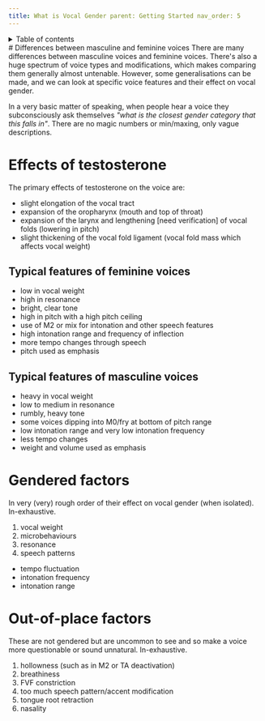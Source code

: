 ```yaml
---
title: What is Vocal Gender parent: Getting Started nav_order: 5
---
```

<details closed markdown="block">
  <summary>
    Table of contents
  </summary>
{: .text-delta }
1. TOC
{:toc}
</details>
# Differences between masculine and feminine voices
There are many differences between masculine voices and feminine voices.
There's also a huge spectrum of voice types and modifications, which makes comparing them generally almost untenable. However, some generalisations can be made, and we can look at specific voice features and their effect on vocal gender.

In a very basic matter of speaking, when people hear a voice they subconsciously
ask themselves <i class="hlblue">"what is the closest gender category that this
falls in"</i>. There are no magic numbers or min/maxing, only vague
descriptions.

# Effects of testosterone
The primary effects of testosterone on the voice are:
- slight elongation of the vocal tract
- expansion of the oropharynx (mouth and top of throat)
- expansion of the larynx and lengthening \[need verification\] of vocal folds
  (lowering in pitch)
- slight thickening of the vocal fold ligament (vocal fold mass which affects
  vocal weight)

## Typical features of feminine voices
- low in vocal weight
- high in resonance
- bright, clear tone
- high in pitch with a high pitch ceiling
- use of M2 or mix for intonation and other speech features
- high intonation range and frequency of inflection
- more tempo changes through speech
- pitch used as emphasis

## Typical features of masculine voices
- heavy in vocal weight
- low to medium in resonance
- rumbly, heavy tone
- some voices dipping into M0/fry at bottom of pitch range
- low intonation range and very low intonation frequency
- less tempo changes
- weight and volume used as emphasis

# Gendered factors
In very (very) rough order of their effect on vocal gender (when isolated).
In-exhaustive.
1. vocal weight
2. microbehaviours
3. resonance
4. speech patterns
  - tempo fluctuation
  - intonation frequency
  - intonation range

# Out-of-place factors
These are not gendered but are uncommon to see and so make a voice more
questionable or sound unnatural. In-exhaustive.
1. hollowness (such as in M2 or TA deactivation)
2. breathiness
3. FVF constriction
4. too much speech pattern/accent modification
5. tongue root retraction
6. nasality

<!--  -->
